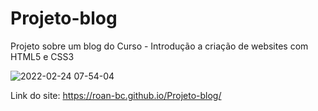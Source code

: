 # Projeto-blog
Projeto sobre um blog do Curso - Introdução a criação de websites com HTML5 e CSS3

![2022-02-24 07-54-04](https://user-images.githubusercontent.com/56409084/155511279-b1e0c4a9-c445-48bc-b42b-144fe7f3a0de.gif)



Link do site: https://roan-bc.github.io/Projeto-blog/
